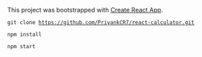 This project was bootstrapped with [Create React App](https://github.com/facebookincubator/create-react-app).

<code>git clone https://github.com/PriyankCR7/react-calculator.git </code>

<code>npm install</code>

<code>npm start</code>
